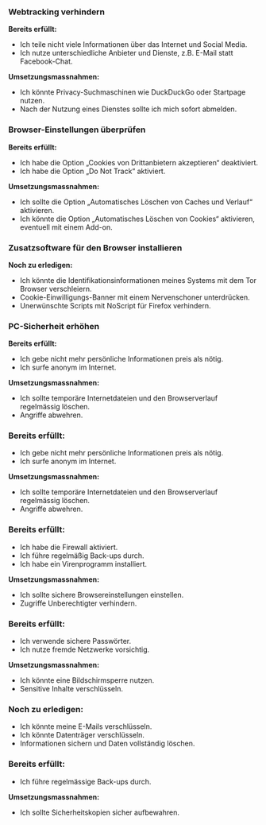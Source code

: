 ### Webtracking verhindern

**Bereits erfüllt:**

- Ich teile nicht viele Informationen über das Internet und Social Media.
- Ich nutze unterschiedliche Anbieter und Dienste, z.B. E-Mail statt Facebook-Chat.

**Umsetzungsmassnahmen:**

- Ich könnte Privacy-Suchmaschinen wie DuckDuckGo oder Startpage nutzen.
- Nach der Nutzung eines Dienstes sollte ich mich sofort abmelden.

### Browser-Einstellungen überprüfen

**Bereits erfüllt:**

- Ich habe die Option „Cookies von Drittanbietern akzeptieren“ deaktiviert.
- Ich habe die Option „Do Not Track“ aktiviert.

**Umsetzungsmassnahmen:**

- Ich sollte die Option „Automatisches Löschen von Caches und Verlauf“ aktivieren.
- Ich könnte die Option „Automatisches Löschen von Cookies“ aktivieren, eventuell mit einem Add-on.

### Zusatzsoftware für den Browser installieren

**Noch zu erledigen:**

- Ich könnte die Identifikationsinformationen meines Systems mit dem Tor Browser verschleiern.
- Cookie-Einwilligungs-Banner mit einem Nervenschoner unterdrücken.
- Unerwünschte Scripts mit NoScript für Firefox verhindern.

### PC-Sicherheit erhöhen

**Bereits erfüllt:**

- Ich gebe nicht mehr persönliche Informationen preis als nötig.
- Ich surfe anonym im Internet.

**Umsetzungsmassnahmen:**

- Ich sollte temporäre Internetdateien und den Browserverlauf regelmässig löschen.
- Angriffe abwehren.

### Bereits erfüllt:

- Ich gebe nicht mehr persönliche Informationen preis als nötig.
- Ich surfe anonym im Internet.

**Umsetzungsmassnahmen:**

- Ich sollte temporäre Internetdateien und den Browserverlauf regelmässig löschen.
- Angriffe abwehren.

### Bereits erfüllt:

- Ich habe die Firewall aktiviert.
- Ich führe regelmäßig Back-ups durch.
- Ich habe ein Virenprogramm installiert.

**Umsetzungsmassnahmen:**

- Ich sollte sichere Browsereinstellungen einstellen.
- Zugriffe Unberechtigter verhindern.

### Bereits erfüllt:

- Ich verwende sichere Passwörter.
- Ich nutze fremde Netzwerke vorsichtig.

**Umsetzungsmassnahmen:**

- Ich könnte eine Bildschirmsperre nutzen.
- Sensitive Inhalte verschlüsseln.

### Noch zu erledigen:

- Ich könnte meine E-Mails verschlüsseln.
- Ich könnte Datenträger verschlüsseln.
- Informationen sichern und Daten vollständig löschen.


### Bereits erfüllt:

- Ich führe regelmässige Back-ups durch.

**Umsetzungsmassnahmen:**

- Ich sollte Sicherheitskopien sicher aufbewahren.

